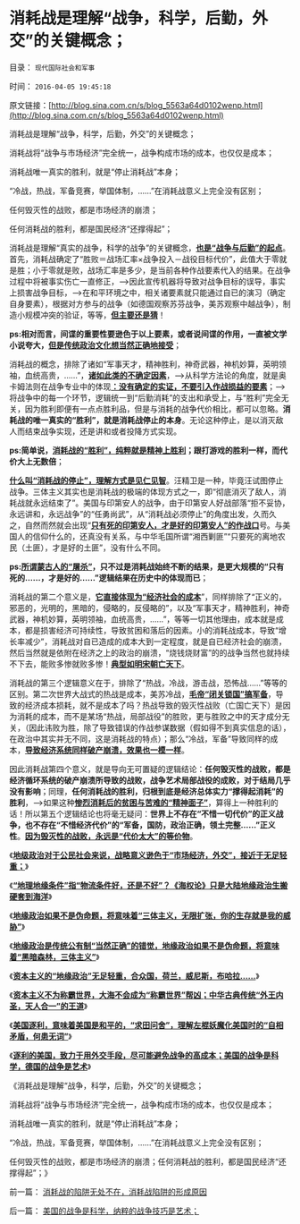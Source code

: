 # 消耗战是理解“战争，科学，后勤，外交”的关键概念；

目录： `现代国际社会和军事` 

时间： `2016-04-05 19:45:18` 

原文链接：[http://blog.sina.com.cn/s/blog_5563a64d0102wenp.html](http://blog.sina.com.cn/s/blog_5563a64d0102wenp.html)

消耗战是理解“战争，科学，后勤，外交”的关键概念；

消耗战将“战争与市场经济”完全统一，战争构成市场的成本，也仅仅是成本；

消耗战唯一真实的胜利，就是“停止消耗战”本身；

“冷战，热战，军备竞赛，举国体制，……”在消耗战意义上完全没有区别；

任何毁灭性的战败，都是市场经济的崩溃；

任何消耗战的胜利，都是国民经济“还撑得起”；

消耗战是理解“真实的战争，科学的战争”的关键概念，[**也是“战争与后勤”的起点**](../../../2009/2/1/国家兴亡，与军事无关.md)。首先，消耗战确定了“胜败＝战场汇率×战争投入－战役目标代价”，此值大于零就是胜；小于零就是败，战场汇率是多少，是当前各种作战要素代入的结果。在战争过程中将被事实伤亡一直修正，——>因此宣传机器将导致对战争目标的误导，事实上损害战争目标，——>在和平环境之中，相关诸要素就只能通过自已的演习（确定自身要素），根据对方参与的战争（如德国观察苏芬战争，美苏观察中越战争），制造小规模冲突的验证，等等，[**但主要还是猜**](../../../2009/12/5/战争中最困难是作战要素难以预知.md)！

**ps:相对而言，间谍的重要性要逊色于以上要素，或者说间谍的作用，一直被文学小说夸大，**[**但是传统政治文化想当然正确地接受**](../../../2016/3/27/地缘政治误区中的“海权论，钓鱼岛主义，第几岛链……”.md)；

消耗战的概念，排除了诸如“军事天才，精神胜利，神奇武器，神机妙算，英明领袖，血统高贵，……”，[**诸如此类的不确定因素**](http://darthvad.blog.sohu.com/132102655.html)，——>从科学方法论的角度，就是奥卡姆法则在战争专业中的体现[**：没有确定的实证，不要引入作战损益的要素**](../../../2015/10/5/系统论对抽象的限定：奥卡姆剃刀的“简单化表述法则”；.md)；——>将战争中的每一个环节，逻辑统一到“后勤消耗”的支出和承受上，与“胜利”完全无关，因为胜利即便有一点点胜利品，但是与消耗的战争代价相比，都可以忽略。**消耗战的唯一真实的“胜利”，就是消耗战停止的本身**。无论这种停止，是以消灭敌人而结束战争实现，还是讲和或者投降方式实现。

**ps:简单说，[**消耗战的“胜利”，纯粹就是精神上胜利**](../../../2016/3/15/战争的目的是和平，和平的实现不是消灭敌人.md)；跟打游戏的胜利一样，而代价大上无数倍**；

[**什么叫“消耗战的停止”，理解方式是见仁见智**](../../../2009/12/17/正义向善的战争，和不正义的战争.md)。汪精卫是一种，毕竟汪试图停止战争。三体主义其实也是消耗战的极端的体现方式之一，即“彻底消灭了敌人，消耗战就永远结束了”。美国与印第安人的战争，由于印第安人好战部落“拒不妥协，永远讲和，永远战争”的“任勇尚武”，从“消耗战必须停止”的角度出发，久而久之，自然而然就会出现“[**只有死的印第安人，才是好的印第安人”的作战口**](../../../2011/9/24/谁欢呼“只有死的印第安人，才是好的印第安人”.md)号。与美国人的信仰什么的，还真没有关系，与中华毛国所谓“湘西剿匪”“只要死的离地农民（土匪），才是好的土匪”，没有什么不同。

**ps:[**所谓蒙古人的“屠杀”**](../../../2013/1/9/蒙古人“杀尽小民防革命”的国策简单有效.md)，只不过是消耗战始终不断的结果，是更大规模的“只有死的……，才是好的……”逻辑结果在历史中的体现而已**；

消耗战的第二个意义是，[**它直接体现为“经济社会的成本**](../../../2010/7/4/国家主义没有经济危机，只有生存危机.md)”，同样排除了“正义的，邪恶的，光明的，黑暗的，侵略的，反侵略的”，以及“军事天才，精神胜利，神奇武器，神机妙算，英明领袖，血统高贵，……”，等等一切其他理由，成本就是成本，都是损害经济可持续性，导致贫困和落后的因素。小的消耗战成本，导致“增长率减少”，消耗战对自已造成的成本大到一定程度，就是自已经济社会的崩溃，然后当然就是依附在经济之上的政治的崩溃，“烧钱烧财富”的的战争当然也就持续不下去，能败多惨就败多惨！[**典型如明宋朝亡天下**](http://darthvad.blog.163.com/blog/static/53399470200952022756501/)。

消耗战的第三个逻辑意义在于，排除了“热战，冷战，游击战，恐怖战……”等等的区别。第二次世界大战式的热战是成本，美苏冷战，[**毛帝“闭关锁国”搞军备**](../../../2009/12/25/自力更生国防建设是小农意识历史经验.md)，导致的经济成本损耗，就不是成本了吗？热战导致的毁灭性战败（亡国亡天下）是因为消耗的成本，而不是某场“热战，局部战役”的胜败，更与胜败之中的天才成分无关，（因此讳败为胜，除了导致错误的作战参谋数据（假如得不到真实信息的话），在政治中其实并无不同，这是消耗战的特点）；那么“冷战，军备”导致同样的成本，[**导致经济系统同样破产崩溃，效果也一模一样**](../../../2016/3/16/苏联及苏军，纯粹为消耗战准备的军队，为战备而消耗的国家；.md)。

因此消耗战第四个意义，就是导向无可置疑的逻辑结论：**任何毁灭性的战败，都是经济循环系统的破产崩溃所导致的战败，战争艺术局部战役的成败，对于结局几乎没有影响**；同理，**任何消耗战的胜利，归根到底是经济总体实力“撑得起消耗”的胜利**，——>如果这种[**惨烈消耗后的贫困与苦难的“精神面子”**](../../../2016/3/11/消耗战的概念与外交战的技巧.md)，算得上一种胜利的话！所以第五个逻辑结论也将毫无疑问：**世界上不存在“不惜一切代价”的正义战争，也不存在“不惜经济代价”的“军备，国防，政治正确，领土完整……”正义性**。[**因为毁灭性的战败，永远是“代价太大”的等价物**](../../../2009/11/28/危机管理有成本边界，不值得“不惜一切代价避免危机”.md)。

《[**地级政治对于公民社会来说，战略意义逊色于“市场经济，外交”，接近于无足轻重；**](../../../2016/3/23/国家安全的保障不在于地缘政治，根本依赖于市场经济；.md)》

《[**“地理地缘条件”指“物流条件好，还是不好”？《海权论》只是大陆地缘政治生搬硬套到海洋**](../../../2016/3/24/《海权论》只是大陆地缘政治的思维生搬硬套；.md)》

《[**地缘政治如果不是伪命题，将意味着“三体主义，无限扩张，你的生存就是我的威胁”**](../../../2016/3/26/地缘政治”存在边际吗？刘慈欣笔下的“三体主义”.md)》

《[**地缘政治是传统公有制“当然正确”的错觉，地缘政治如果不是伪命题，将意味着“黑暗森林，三体主义”**](../../../2016/3/27/地缘政治误区中的“海权论，钓鱼岛主义，第几岛链……”.md)》

《[**资本主义的“地缘政治”无足轻重，合众国，荷兰，威尼斯，布哈拉……**](../../../2016/3/28/资本主义的“地缘政治”无足轻重，合众国，荷兰，威尼斯，布哈拉…….md)》

《[**资本主义不为称霸世界，大海不会成为“称霸世界”帮凶；中华古典传统“外王内圣，天人合一”的王道**](../../../2016/3/29/大海不会成为“称霸世界”的帮凶，美国成功的原因是中华传统的“王道”.md)》

《[**美国逐利，意味着美国是和平的，“求田问舍”，理解左棍妖魔化美国时的“自相矛盾，何患无词”**](../../../2016/3/30/美国没有妨碍任何国家的市场经济.md)》

《[**逐利的美国，致力于用外交手段，尽可能避免战争的高成本；美国的战争是科学，德国的战争是艺术**](../../../2016/3/31/美国的战争是科学，纳粹的战争技巧是艺术；.md)》

《消耗战是理解“战争，科学，后勤，外交”的关键概念；

消耗战将“战争与市场经济”完全统一，战争构成市场的成本，也仅仅是成本；

消耗战唯一真实的胜利，就是“停止消耗战”本身；

“冷战，热战，军备竞赛，举国体制，……”在消耗战意义上完全没有区别；

任何毁灭性的战败，都是市场经济的崩溃；任何消耗战的胜利，都是国民经济“还撑得起”；》

前一篇： [消耗战的陷阱无处不在，消耗战陷阱的形成原因](../../../2016/4/6/消耗战的陷阱无处不在，消耗战陷阱的形成原因.md)

后一篇： [美国的战争是科学，纳粹的战争技巧是艺术；](../../../2016/3/31/美国的战争是科学，纳粹的战争技巧是艺术；.md)

